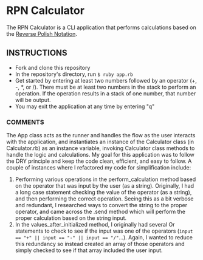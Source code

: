 # RPN Calculator

The RPN Calculator is a CLI application that performs calculations based on the [Reverse Polish Notation](https://en.wikipedia.org/wiki/Reverse_Polish_notation).

## INSTRUCTIONS

* Fork and clone this repository
* In the repository's directory, run `$ ruby app.rb`
* Get started by entering at least two numbers followed by an operator (+, -, \*, or /).
There must be at least two numbers in the stack to perform an operation. If the operation results in a stack of one number, that number will be output.
* You may exit the application at any time by entering "q"

### COMMENTS
The App class acts as the runner and handles the flow as the user interacts with the application, and instantiates an instance of the Calculator class (in Calculator.rb) as an instance variable, invoking Calculator class methods to handle the logic and calculations. My goal for this application was to follow the DRY principle and keep the code clean, efficient, and easy to follow. A couple of instances where I refactored my code for simplification include:
1. Performing various operations in the perform_calculation method based on the operator that was input by the user (as a string). Originally, I had a long case statement checking the value of the operator (as a string), and then performing the correct operation. Seeing this as a bit verbose and redundant, I researched ways to convert the string to the proper operator, and came across the .send method which will perform the proper calculation based on the string input.
2. In the values_after_initialized method, I originally had several Or statements to check to see if the input was one of the operators (`input == "+" || input == "-" || input == "/"`...). Again, I wanted to reduce this redundancy so instead created an array of those operators and simply checked to see if that array included the user input.
